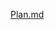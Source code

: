 [Plan.md](https://docs.google.com/document/d/15_hHPI3cDQl5lOGq2N6cGxa3AP8GpXQxp_ieFhrqny4/edit?usp=sharing)
